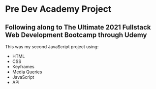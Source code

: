 # Pre Dev Academy Project

## Following along to The Ultimate 2021 Fullstack Web Development Bootcamp through Udemy
This was my second JavaScript project using: 
- HTML
- CSS
- Keyframes
- Media Queries
- JavaScript
- API
